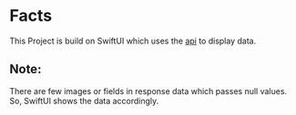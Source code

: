 # Facts
 This Project is build on SwiftUI which uses the [api](https://dl.dropboxusercontent.com/s/2iodh4vg0eortkl/facts.json) to display data.

## Note:
 There are few images or fields in response data which passes null values. So, SwiftUI shows the data accordingly.
